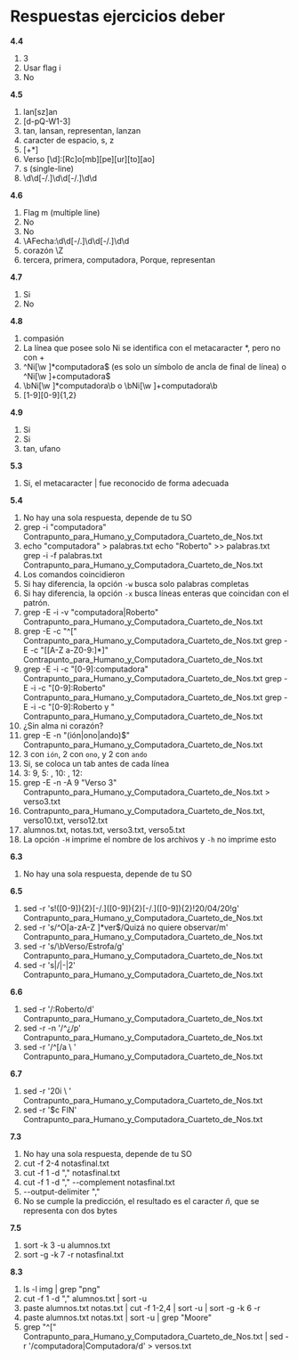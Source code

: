 # Respuestas ejercicios deber
**4.4**
1. 3
2. Usar flag i
3. No 

**4.5**
1. lan[sz]an
2. [d-pQ-W1-3]
3. tan, lansan, representan, lanzan 
4. caracter de espacio, s, z
5. [+*]
6. Verso [\d]:[Rc]o[mb][pe][ur][to][ao]
7. s (single-line)
8. \d\d[-\/.]\d\d[-\/.]\d\d

**4.6**
1. Flag m (multiple line)
2. No
3. No
4. \AFecha:\d\d[-\/.]\d\d[-\/.]\d\d
5. corazón \Z
6. tercera, primera, computadora, Porque, representan

**4.7**
1. Si
2. No

**4.8**
1. compasión 
2. La línea que posee solo Ni se identifica con el metacaracter *, pero no con +
3. ^Ni[\w ]*computadora$ (es solo un símbolo de ancla de final de línea) o ^Ni[\w ]+computadora$
4. \bNi[\w ]*computadora\b o \bNi[\w ]+computadora\b
5. [1-9][0-9]{1,2}

**4.9**
1. Si
2. Si
3. tan, ufano

**5.3**

1. Si, el metacaracter | fue reconocido de forma adecuada

**5.4**

1. No hay una sola respuesta, depende de tu SO
2. grep -i "computadora" Contrapunto_para_Humano_y_Computadora_Cuarteto_de_Nos.txt
3. echo "computadora" > palabras.txt 
   echo "Roberto" >> palabras.txt 	
   grep -i -f palabras.txt Contrapunto_para_Humano_y_Computadora_Cuarteto_de_Nos.txt
4. Los comandos coincidieron
5. Si hay diferencia, la opción `-w` busca solo palabras completas 
6. Si hay diferencia, la opción `-x` busca líneas enteras que coincidan con el patrón.
7. grep -E -i -v "computadora|Roberto" Contrapunto_para_Humano_y_Computadora_Cuarteto_de_Nos.txt
8. grep -E -c "^\[" Contrapunto_para_Humano_y_Computadora_Cuarteto_de_Nos.txt 
   grep -E -c "\[[A-Z a-Z0-9:]*\]" Contrapunto_para_Humano_y_Computadora_Cuarteto_de_Nos.txt   
9. grep -E -i -c "[0-9]:computadora" Contrapunto_para_Humano_y_Computadora_Cuarteto_de_Nos.txt
   grep -E -i -c "[0-9]:Roberto" Contrapunto_para_Humano_y_Computadora_Cuarteto_de_Nos.txt
   grep -E -i -c "[0-9]:Roberto y " Contrapunto_para_Humano_y_Computadora_Cuarteto_de_Nos.txt
10. ¿Sin alma ni corazón?
11. grep -E -n "(ión|ono|ando)$" Contrapunto_para_Humano_y_Computadora_Cuarteto_de_Nos.txt
12. 3 con `ión`, 2 con `ono`, y 2 con `ando`
13. Si, se coloca un tab antes de cada línea 
14. 3: 9, 5: , 10: , 12: 
15. grep -E -n -A 9 "Verso 3" Contrapunto_para_Humano_y_Computadora_Cuarteto_de_Nos.txt > verso3.txt
16. Contrapunto_para_Humano_y_Computadora_Cuarteto_de_Nos.txt, verso10.txt, verso12.txt
17. alumnos.txt, notas.txt, verso3.txt, verso5.txt
18. La opción `-H` imprime el nombre de los archivos y `-h` no imprime esto

**6.3**
1. No hay una sola respuesta, depende de tu SO

**6.5**
1. sed -r 's!\([0-9]\){2}[-\/.]\([0-9]\){2}[-\/.]\([0-9]\){2}!20/04/20!g' Contrapunto_para_Humano_y_Computadora_Cuarteto_de_Nos.txt
2. sed -r 's/^O[a-zA-Z ]*ver$/Quizá no quiere observar/m' Contrapunto_para_Humano_y_Computadora_Cuarteto_de_Nos.txt
3. sed -r 's/\bVerso/Estrofa/g' Contrapunto_para_Humano_y_Computadora_Cuarteto_de_Nos.txt
4. sed -r 's|/|-|2' Contrapunto_para_Humano_y_Computadora_Cuarteto_de_Nos.txt

**6.6**
1. sed -r '/:Roberto/d' Contrapunto_para_Humano_y_Computadora_Cuarteto_de_Nos.txt
2. sed -r -n '/^¿/p' Contrapunto_para_Humano_y_Computadora_Cuarteto_de_Nos.txt
3. sed -r '/^\[/a \ ' Contrapunto_para_Humano_y_Computadora_Cuarteto_de_Nos.txt

**6.7**
1. sed -r '20i \ ' Contrapunto_para_Humano_y_Computadora_Cuarteto_de_Nos.txt
2. sed -r '$c FIN' Contrapunto_para_Humano_y_Computadora_Cuarteto_de_Nos.txt

**7.3**
1. No hay una sola respuesta, depende de tu SO
2. cut -f 2-4 notasfinal.txt
3. cut -f 1 -d "," notasfinal.txt
4. cut -f 1 -d "," --complement notasfinal.txt
5. --output-delimiter ","
6. No se cumple la predicción, el resultado es el caracter *ñ*, que se representa con dos bytes

**7.5**
1. sort -k 3 -u alumnos.txt
2. sort -g -k 7 -r  notasfinal.txt

**8.3**
1. ls -l img | grep "png"
2. cut -f 1 -d "," alumnos.txt | sort -u
3. paste alumnos.txt notas.txt | cut -f 1-2,4 | sort -u | sort -g -k 6 -r
4. paste alumnos.txt notas.txt | sort -u | grep "Moore"
5. grep "^\[" Contrapunto_para_Humano_y_Computadora_Cuarteto_de_Nos.txt | sed -r '/computadora|Computadora/d' > versos.txt

